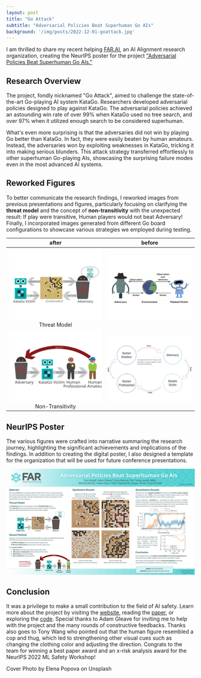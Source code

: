 ```yaml
---
layout: post
title: "Go Attack"
subtitle: "Adversarial Policies Beat Superhuman Go AIs"
background: '/img/posts/2022-12-01-goattack.jpg'
---
```


I am thrilled to share my recent helping [FAR.AI](http://far.ai), an AI Alignment research organization, creating the NeurIPS poster for the project ["Adversarial Policies Beat Superhuman Go AIs."](https://goattack.far.ai/)

## Research Overview

The project, fondly nicknamed "Go Attack", aimed to challenge the state-of-the-art Go-playing AI system KataGo. Researchers developed adversarial policies designed to play against KataGo. The adversarial policies achieved an astounding win rate of over 99% when KataGo used no tree search, and over 97% when it utilized enough search to be considered superhuman.

What's even more surprising is that the adversaries did not win by playing Go better than KataGo. In fact, they were easily beaten by human amateurs. Instead, the adversaries won by exploiting weaknesses in KataGo, tricking it into making serious blunders. This attack strategy transferred effortlessly to other superhuman Go-playing AIs, showcasing the surprising failure modes even in the most advanced AI systems.

## Reworked Figures

To better communicate the research findings, I reworked images from previous presentations and figures, particularly focusing on clarifying the **threat model** and the concept of **non-transitivity** with the unexpected result: If play were transitive, Human players would not beat Adversary! Finally, I incorporated images generated from different Go board configurations to showcase various strategies we employed during testing.

| after | before |
| :---: | :----: |
| <img src="/img/posts/2022-12-01-goattack-model.svg" class="cols-2" /><br>Threat Model | <img src="/img/posts/2022-12-01-goattack-model-before.png" class="cols-2" /> |
| <img src="/img/posts/2022-12-01-goattack-nontransitivity.svg" class="cols-2" /><br>Non-Transitivity | <img src="/img/posts/2022-12-01-goattack-nontransitivity-before.png" class="cols-2" /> |

## NeurIPS Poster

The various figures were crafted into narrative summaring the research journey, highlighting the significant achievements and implications of the findings. In addition to creating the digital poster, I also designed a template for the organization that will be used for future conference presentations.

![GoAttack Poster](/img/posts/2022-12-01-goattack.png)

## Conclusion

It was a privilege to make a small contribution to the field of AI safety. Learn more about the project by visiting the [website](https://goattack.far.ai/), reading the [paper](https://arxiv.org/abs/2211.00241), or exploring the [code](https://github.com/AlignmentResearch/go_attack). Special thanks to Adam Gleave for inviting me to help with the project and the many rounds of constructive feedbacks. Thanks also goes to Tony Wang who pointed out that the human figure resembled a cop and thug, which led to strengthening other visual cues such as changing the clothing color and adjusting the direction. Congrats to the team for winning a best paper award and an x-risk analysis award for the NeurIPS 2022 ML Safety Workshop!

<figcaption>Cover Photo by Elena Popova on Unsplash</figcaption>
